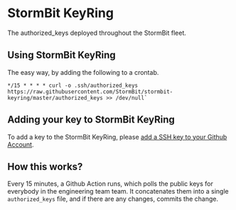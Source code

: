 # StormBit KeyRing

The authorized_keys deployed throughout the StormBit fleet.

## Using StormBit KeyRing
The easy way, by adding the following to a crontab.
```
*/15 * * * * curl -o .ssh/authorized_keys https://raw.githubusercontent.com/StormBit/stormbit-keyring/master/authorized_keys >> /dev/null`
```


## Adding your key to StormBit KeyRing
To add a key to the StormBit KeyRing, please [add a SSH key to your Github Account](https://docs.github.com/en/free-pro-team@latest/github/authenticating-to-github/adding-a-new-ssh-key-to-your-github-account).

## How this works?
Every 15 minutes, a Github Action runs, which polls the public keys for everybody in the engineering team team.
It concatenates them into a single `authorized_keys` file, and if there are any changes, commits the change.
